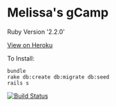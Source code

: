 # Melissa's gCamp
Ruby Version '2.2.0'

[View on Heroku](http://fathomless-fortress-7983.herokuapp.com)

To Install:

```
bundle
rake db:create db:migrate db:seed
rails s

```
[![Build Status](https://travis-ci.org/melissalouie/gCamp-Melissa-Louie.svg)](https://travis-ci.org/melissalouie/gCamp-Melissa-Louie)
